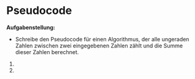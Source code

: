 # Pseudocode

**Aufgabenstellung:**

- Schreibe den Pseudocode für einen Algorithmus, der alle ungeraden Zahlen
zwischen zwei eingegebenen Zahlen zählt und die Summe dieser Zahlen berechnet.

1. 
2. 
